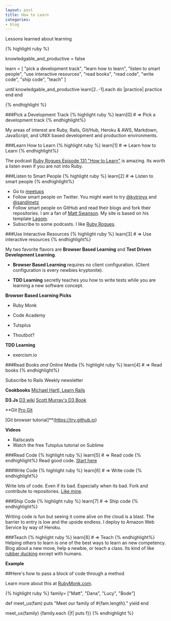 ```yaml
---
layout: post
title: How to Learn
categories:
- blog
---
```


Lessons learned about learning

{% highlight ruby %}

  knowledgable_and_productive = false

  learn = [
    "pick a development track",
    "learn how to learn",
    "listen to smart people",
    "use interactive resources",
    "read books",
    "read code", 
    "write code", 
    "ship code",
    "teach"
  ]

  until knowledgable_and_productive
    learn[2..-1].each do |practice|
      practice
    end
  end

{% endhighlight %}

###Pick a Development Track
{% highlight ruby %}
learn[0] # => Pick a development track
{% endhighlight%}

  My areas of interest are Ruby, Rails, Git/Hub, Heroku & AWS, Markdown, JavaScript, and UNIX based development and production environments.

###Learn How to Learn
{% highlight ruby %}
learn[1] # => Learn how to Learn
{% endhighlight%}

The podcast [Ruby Rogues Episode 131 "How to Learn"](rubyrogues.com/131-rr-how-to-learn) is amazing. Its worth a listen even if you are not into Ruby.

###Listen to Smart People
{% highlight ruby %}
learn[2] # => Listen to smart people
{% endhighlight%}

* Go to [meetups](www.meetup.com)
* Follow smart people on Twitter. 
  You might want to try [@kytrinyx](https://twitter.com/kytrinyx) and [@sandimetz](https://twitter.com/sandimetz)
* Follow smart people on GitHub and read their blogs and fork their repositories.  I am a fan of [Matt Swanson](http://www.mdswanson.com/). My site is based on his template [Lagom](https://github.com/swanson/lagom).
* Subscribe to some podcasts. I like [Ruby Rogues](www.rubyrogues.com).

###Use Interactive Resources
{% highlight ruby %}
learn[3] # => Use interactive resources
{% endhighlight%}

My two favorite flavors are __Browser Based Learning__ and __Test Driven Development Learning__. 

* __Browser Based Learning__ requires no client configuration. (Client configuration is every newbies kryptonite).

* __TDD Learning__ secretly teaches you how to write tests while you are learning a new software concept.

**Browser Based Learning Picks**

* Ruby Monk

* Code Academy

* Tutsplus

* Thoutbot?

**TDD Learning**

* exercism.io


###Read Books _and_ Online Media
{% highlight ruby %}
learn[4] # => Read books
{% endhighlight%}

Subscribe to Rails Weekly newsletter

**Cookbooks**
[Michael Hartl, Learn Rails](http://www.railstutorial.org/)

**D3.Js**
[D3 wiki](https://github.com/mbostock/d3/wiki)
[Scott Murray's D3 Book](http://alignedleft.com/tutorials/d3)

**Git
[Pro Git](git-scm.com/book)  

[Git browser tutorial]**(https://try.github.io)

**Videos**
* Railscasts
* Watch the free Tutsplus tutorial on Sublime


###Read Code
{% highlight ruby %}
learn[5] # => Read code
{% endhighlight%}
Read good code. [Start here](http://ruby-doc.org/)

###Write Code
{% highlight ruby %}
learn[6] # => Write code
{% endhighlight%}

Write lots of code. Even if its bad. Especially when its bad. Fork and contribute to repositories. [Like mine](https://github.com/matthewnewell).

###Ship Code
{% highlight ruby %}
learn[7] # => Ship code
{% endhighlight%}

Writing code is fun but seeing it come alive on the cloud is a blast. The barrier to entry is low and the upside endless. I deploy to Amazon Web Service by way of Heroku.

###Teach
{% highlight ruby %}
learn[8] # => Teach
{% endhighlight%}
Helping others to learn is one of the best ways to learn an new competency. Blog about a new move, help a newbie, or teach a class. Its kind of like [rubber ducking](http://en.wikipedia.org/wiki/Rubber_duck_debugging) except with humans.

__Example__

##Here's how to pass a block of code through a method

Learn more about this at [RubyMonk.com](https://rubymonk.com/learning/books/4-ruby-primer-ascent/chapters/18-blocks/lessons/64-blocks-procs-lambdas).

{% highlight ruby %}
family= ["Matt", "Dana", "Lucy", "Bode"]

def meet_us(fam)
  puts "Meet our family of #{fam.length}."
  yield
end

meet_us(family) {family.each {|f| puts f}}
{% endhighlight %}

